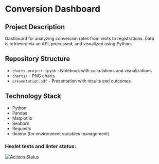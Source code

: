 # Conversion Dashboard
## Project Description
Dashboard for analyzing conversion rates from visits to registrations. Data is retrieved via an API, processed, and visualized using Python.
## Repository Structure
- `charts_project.ipynb` - Notebook with calculations and visualizations
- `charts/` - PNG charts
- `presentation.pdf` - Presentation with results and outcomes
## Technology Stack
- Python
- Pandas
- Matplotlib
- Seaborn
- Requests
- dotenv (for environment variables management)
### Hexlet tests and linter status:
[![Actions Status](https://github.com/LiliyaSamigullina/data-analytics-project-100/actions/workflows/hexlet-check.yml/badge.svg)](https://github.com/LiliyaSamigullina/data-analytics-project-100/actions)
